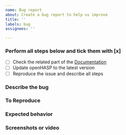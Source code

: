 ```yaml
---
name: Bug report
about: Create a bug report to help us improve
title: ''
labels: bug
assignees: ''

---
```


<!--
IMPORTANT
Issues that don't use this template will be ignored and closed.

If you are not sure if your issue is a bug, please open a [github discussion](https://github.com/HASwitchPlate/openHASP/discussions) first
or join the [#openHASP channel](https://discord.gg/VCWyuhF) on Discord.
-->

### Perform all steps below and tick them with [x]
- [ ] Check the related part of the [Documentation](https://haswitchplate.github.io/openHASP-docs/)
- [ ] Update openHASP to the latest version
- [ ] Reproduce the issue and describe all steps

### Describe the bug
<!--
A clear and concise description of what the bug is.
-->

### To Reproduce
<!--
Provide a small, independent code sample that can be used to reproduce the issue.
Format the code like this:
```json
your code here
```
-->

### Expected behavior
<!--
A clear and concise description of what you expected to happen.
-->

### Screenshots or video
<!--
If applicable, add screenshots to help explain your problem.
-->
